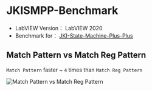 # JKISMPP-Benchmark

 - LabVIEW Version： LabVIEW 2020
 - Benchmark for： [JKI-State-Machine-Plus-Plus](https://github.com/NEVSTOP-LAB/JKI-State-Machine-Plus-Plus)

## Match Pattern vs Match Reg Pattern

`Match Pattern` faster ~ `4` times than `Match Reg Pattern`

![Match Pattern vs Match Reg Pattern](https://github.com/NEVSTOP-LAB/JKISMPP-Benchmark/assets/8196752/323a4d59-6c4b-4741-84de-06badb6946da)
